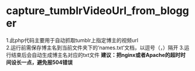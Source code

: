 # capture_tumblrVideoUrl_from_blogger
1.此php代码主要用于自动抓取tumblr上指定博主的视频url<br>
2.运行前需保存博主名到当前文件夹下的‘names.txt’文档，以逗号（，）隔开
3.运行结束后会自动生成博主名对应的txt文件
**建议：把nginx或者Apache的超时时间设长一点，避免报504错误**
